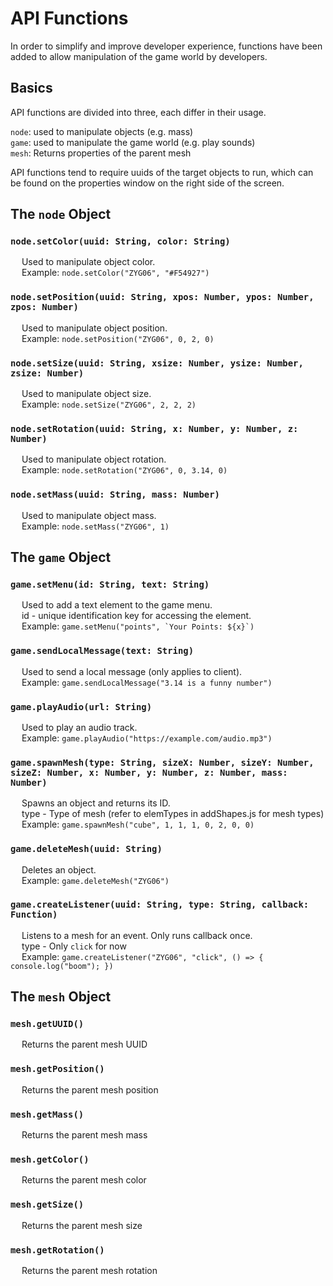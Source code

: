 # API Functions
In order to simplify and improve developer experience, functions have been added to allow manipulation of the game world by developers.

## Basics
API functions are divided into three, each differ in their usage.

`node`: used to manipulate objects (e.g. mass)\
`game`: used to manipulate the game world (e.g. play sounds)\
`mesh`: Returns properties of the parent mesh

API functions tend to require uuids of the target objects to run, which can be found on the properties window on the right side of the screen.

## The `node` Object

### `node.setColor(uuid: String, color: String)`
&ensp;&ensp; Used to manipulate object color.\
&ensp;&ensp; Example: `node.setColor("ZYG06", "#F54927")`

### `node.setPosition(uuid: String, xpos: Number, ypos: Number, zpos: Number)`
&ensp;&ensp; Used to manipulate object position.\
&ensp;&ensp; Example: `node.setPosition("ZYG06", 0, 2, 0)`

### `node.setSize(uuid: String, xsize: Number, ysize: Number, zsize: Number)`
&ensp;&ensp; Used to manipulate object size.\
&ensp;&ensp; Example: `node.setSize("ZYG06", 2, 2, 2)`

### `node.setRotation(uuid: String, x: Number, y: Number, z: Number)`
&ensp;&ensp; Used to manipulate object rotation.\
&ensp;&ensp; Example: `node.setRotation("ZYG06", 0, 3.14, 0)`

### `node.setMass(uuid: String, mass: Number)`
&ensp;&ensp; Used to manipulate object mass.\
&ensp;&ensp; Example: `node.setMass("ZYG06", 1)`

## The `game` Object

### `game.setMenu(id: String, text: String)`
&ensp;&ensp; Used to add a text element to the game menu. \
&ensp;&ensp; id -  unique identification key for accessing the element.\
&ensp;&ensp; Example: ``game.setMenu("points", `Your Points: ${x}`)``

### `game.sendLocalMessage(text: String)`
&ensp;&ensp; Used to send a local message (only applies to client).\
&ensp;&ensp; Example: `game.sendLocalMessage("3.14 is a funny number")`

### `game.playAudio(url: String)`
&ensp;&ensp; Used to play an audio track.\
&ensp;&ensp; Example: `game.playAudio("https://example.com/audio.mp3")`

### `game.spawnMesh(type: String, sizeX: Number, sizeY: Number, sizeZ: Number, x: Number, y: Number, z: Number, mass: Number)`
&ensp;&ensp; Spawns an object and returns its ID.\
&ensp;&ensp; type - Type of mesh (refer to elemTypes in addShapes.js for mesh types)\
&ensp;&ensp; Example: `game.spawnMesh("cube", 1, 1, 1, 0, 2, 0, 0)`

### `game.deleteMesh(uuid: String)`
&ensp;&ensp; Deletes an object.\
&ensp;&ensp; Example: `game.deleteMesh("ZYG06")`

### `game.createListener(uuid: String, type: String, callback: Function)`
&ensp;&ensp; Listens to a mesh for an event. Only runs callback once.\
&ensp;&ensp; type - Only `click` for now\
&ensp;&ensp; Example: `game.createListener("ZYG06", "click", () => { console.log("boom"); })`

## The `mesh` Object

### `mesh.getUUID()`
&ensp;&ensp; Returns the parent mesh UUID

### `mesh.getPosition()`
&ensp;&ensp; Returns the parent mesh position

### `mesh.getMass()`
&ensp;&ensp; Returns the parent mesh mass

### `mesh.getColor()`
&ensp;&ensp; Returns the parent mesh color

### `mesh.getSize()`
&ensp;&ensp; Returns the parent mesh size

### `mesh.getRotation()`
&ensp;&ensp; Returns the parent mesh rotation